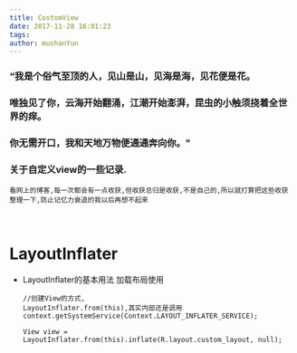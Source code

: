 ```yaml
---
title: CostomView
date: 2017-11-28 16:01:23
tags:
author: mushanYun
---
```


### “我是个俗气至顶的人，见山是山，见海是海，见花便是花。

<!--more-->

### 唯独见了你，云海开始翻涌，江潮开始澎湃，昆虫的小触须挠着全世界的痒。

### 你无需开口，我和天地万物便通通奔向你。"



### 关于自定义view的一些记录. 

```	
看网上的博客,每一次都会有一点收获,但收获总归是收获,不是自己的,所以就打算把这些收获整理一下,防止记忆力衰退的我以后再想不起来
```

​	

# LayoutInflater 

* LayoutInflater的基本用法  加载布局使用

  ```
  //创建View的方式,
  LayoutInflater.from(this),其实内部还是调用context.getSystemService(Context.LAYOUT_INFLATER_SERVICE);

  View view = LayoutInflater.from(this).inflate(R.layout.custom_layout, null);
  ```